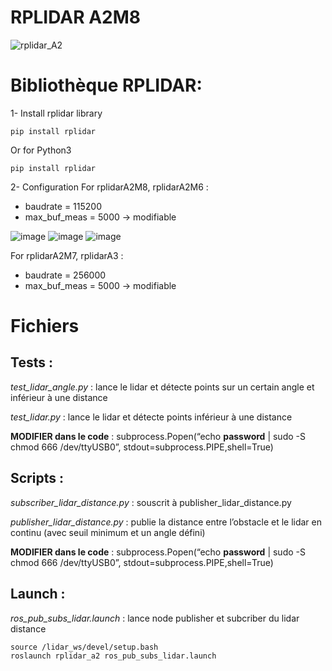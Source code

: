# RPLIDAR A2M8
![rplidar_A2](https://user-images.githubusercontent.com/114569016/194724487-ec93e4c6-d517-4d5d-92f5-d973ee842cca.png)

# Bibliothèque RPLIDAR:
1- Install rplidar library
```
pip install rplidar
```
Or for Python3
```
pip install rplidar
```

2- Configuration
For rplidarA2M8, rplidarA2M6 :
- baudrate = 115200 
- max_buf_meas = 5000 -> modifiable

![image](https://user-images.githubusercontent.com/114569016/194724324-31ccc1e7-85a5-4b88-bf4d-4317c9abfb5c.png)
![image](https://user-images.githubusercontent.com/114569016/194724335-c05c54ad-36ab-4095-be41-50d9d5f87fb4.png)
![image](https://user-images.githubusercontent.com/114569016/194724336-92a232e6-9f78-4750-883d-249607f048d7.png)

For rplidarA2M7, rplidarA3 :
- baudrate = 256000 
- max_buf_meas = 5000 -> modifiable

# Fichiers
## Tests :
*test_lidar_angle.py*     : lance le lidar et détecte points sur un certain angle et inférieur à une distance

*test_lidar.py*           : lance le lidar et détecte points inférieur à une distance 

**MODIFIER dans le code** : subprocess.Popen(“echo **password** | sudo -S chmod 666 /dev/ttyUSB0”, stdout=subprocess.PIPE,shell=True) 

## Scripts :
*subscriber_lidar_distance.py* : souscrit à publisher_lidar_distance.py

*publisher_lidar_distance.py* : publie la distance entre l’obstacle et le lidar en continu (avec seuil minimum et un angle défini)

**MODIFIER dans le code** : subprocess.Popen(“echo **password** | sudo -S chmod 666 /dev/ttyUSB0”, stdout=subprocess.PIPE,shell=True) 

## Launch :
*ros_pub_subs_lidar.launch* : lance node publisher et subcriber du lidar distance

```
source /lidar_ws/devel/setup.bash 
roslaunch rplidar_a2 ros_pub_subs_lidar.launch  
```




